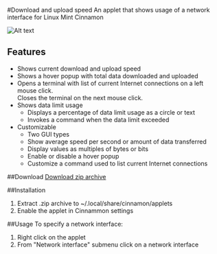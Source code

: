 #Download and upload speed
An applet that shows usage of a network interface for Linux Mint Cinnamon

![Alt text](../master/screenshots/compact.png "Download and upload speed")

## Features
* Shows current download and upload speed
* Shows a hover popup with total data downloaded and uploaded
* Opens a terminal with list of current Internet connections on a left mouse click.  
  Closes the terminal on the next mouse click.
* Shows data limit usage
  * Displays a percentage of data limit usage as a circle or text
  * Invokes a command when the data limit exceeded
* Customizable
  * Two GUI types
  * Show average speed per second or amount of data transferred
  * Display values as multiples of bytes or bits  
  * Enable or disable a hover popup
  * Customize a command used to list current Internet connections

##Download
[Download zip archive](https://cinnamon-spices.linuxmint.com/uploads/applets/SS0M-9V1G-8CHO.zip)

##Installation
1. Extract .zip archive to ~/.local/share/cinnamon/applets
2. Enable the applet in Cinnammon settings

##Usage
To specify a network interface:  
  
1. Right click on the applet
2. From "Network interface" submenu click on a network interface

